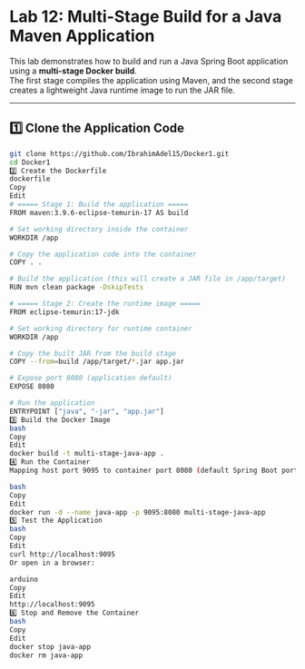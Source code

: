 # Lab 12: Multi-Stage Build for a Java Maven Application

This lab demonstrates how to build and run a Java Spring Boot application using a **multi-stage Docker build**.  
The first stage compiles the application using Maven, and the second stage creates a lightweight Java runtime image to run the JAR file.

---

## **1️⃣ Clone the Application Code**
```bash
git clone https://github.com/IbrahimAdel15/Docker1.git
cd Docker1
2️⃣ Create the Dockerfile
dockerfile
Copy
Edit
# ===== Stage 1: Build the application =====
FROM maven:3.9.6-eclipse-temurin-17 AS build

# Set working directory inside the container
WORKDIR /app

# Copy the application code into the container
COPY . .

# Build the application (this will create a JAR file in /app/target)
RUN mvn clean package -DskipTests

# ===== Stage 2: Create the runtime image =====
FROM eclipse-temurin:17-jdk

# Set working directory for runtime container
WORKDIR /app

# Copy the built JAR from the build stage
COPY --from=build /app/target/*.jar app.jar

# Expose port 8080 (application default)
EXPOSE 8080

# Run the application
ENTRYPOINT ["java", "-jar", "app.jar"]
3️⃣ Build the Docker Image
bash
Copy
Edit
docker build -t multi-stage-java-app .
4️⃣ Run the Container
Mapping host port 9095 to container port 8080 (default Spring Boot port).

bash
Copy
Edit
docker run -d --name java-app -p 9095:8080 multi-stage-java-app
5️⃣ Test the Application
bash
Copy
Edit
curl http://localhost:9095
Or open in a browser:

arduino
Copy
Edit
http://localhost:9095
6️⃣ Stop and Remove the Container
bash
Copy
Edit
docker stop java-app
docker rm java-app

